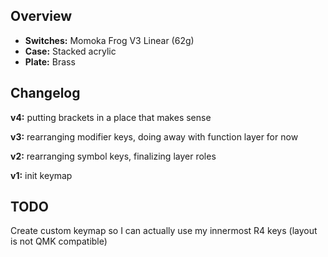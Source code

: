 ## Overview
* **Switches:** Momoka Frog V3 Linear (62g)
* **Case:** Stacked acrylic 
* **Plate:** Brass

## Changelog
**v4:**
putting brackets in a place that makes sense

**v3:**
rearranging modifier keys, doing away with function layer for now

**v2:**
rearranging symbol keys, finalizing layer roles

**v1:**
init keymap

## TODO
Create custom keymap so I can actually use my innermost R4 keys (layout is not QMK compatible)
